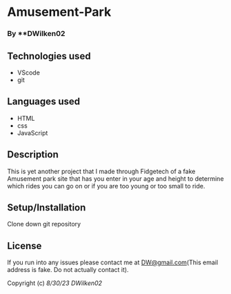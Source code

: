 # Amusement-Park

### By **DWilken02

## Technologies used

* VScode
* git

## Languages used

* HTML
* css
* JavaScript

## Description

This is yet another project that I made through Fidgetech of a fake Amusement park site that has you enter in your age and height to determine which rides you can go on or if you are too young or too small to ride.

## Setup/Installation

Clone down git repository 

## License

If you run into any issues please contact me at DW@gmail.com(This email address is fake. Do not actually contact it).

Copyright (c) _8/30/23_ _DWilken02_